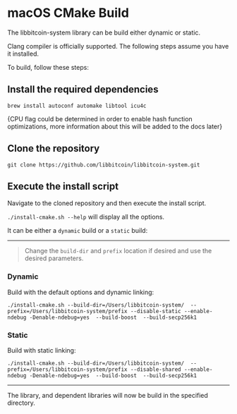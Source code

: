 # macOS CMake Build

The libbitcoin-system library can be build either dynamic or static.

Clang compiler is officially supported.
The following steps assume you have it installed.

To build, follow these steps:
## Install the required dependencies
```
brew install autoconf automake libtool icu4c
```

{CPU flag could be determined in order to enable hash function optimizations, more information about this will be added to the docs later}

## Clone the repository

```
git clone https://github.com/libbitcoin/libbitcoin-system.git
```

## Execute the install script

Navigate to the cloned repository and then execute the install script.

`./install-cmake.sh --help` will display all the options.

It can be either a `dynamic` build or a `static` build:

---

> Change the `build-dir` and `prefix` location if desired and use the desired parameters.

### Dynamic

Build with the default options and dynamic linking:
```
./install-cmake.sh --build-dir=/Users/libbitcoin-system/  --prefix=/Users/libbitcoin-system/prefix --disable-static --enable-ndebug -Denable-ndebug=yes  --build-boost  --build-secp256k1
```

### Static

Build with static linking:
```
./install-cmake.sh --build-dir=/Users/libbitcoin-system/  --prefix=/Users/libbitcoin-system/prefix --disable-shared --enable-ndebug -Denable-ndebug=yes  --build-boost  --build-secp256k1
```

---

The library, and dependent libraries will now be build in the specified directory.
